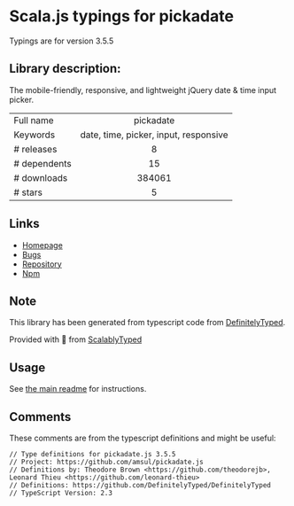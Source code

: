 
# Scala.js typings for pickadate

Typings are for version 3.5.5

## Library description:
The mobile-friendly, responsive, and lightweight jQuery date & time input picker.

|                    |                 |
| ------------------ | :-------------: |
| Full name          | pickadate |
| Keywords           | date, time, picker, input, responsive |
| # releases         | 8 |
| # dependents       | 15 |
| # downloads        | 384061 |
| # stars            | 5 |

## Links
- [Homepage](http://amsul.ca/pickadate.js)
- [Bugs](https://github.com/amsul/pickadate.js/issues)
- [Repository](https://github.com/amsul/pickadate.js)
- [Npm](https://www.npmjs.com/package/pickadate)
    


## Note
This library has been generated from typescript code from [DefinitelyTyped](https://definitelytyped.org).

Provided with :purple_heart: from [ScalablyTyped](https://github.com/oyvindberg/ScalablyTyped)

## Usage
See [the main readme](../../readme.md) for instructions.

## Comments

These comments are from the typescript definitions and might be useful:
```
// Type definitions for pickadate.js 3.5.5
// Project: https://github.com/amsul/pickadate.js
// Definitions by: Theodore Brown <https://github.com/theodorejb>, Leonard Thieu <https://github.com/leonard-thieu>
// Definitions: https://github.com/DefinitelyTyped/DefinitelyTyped
// TypeScript Version: 2.3

```


